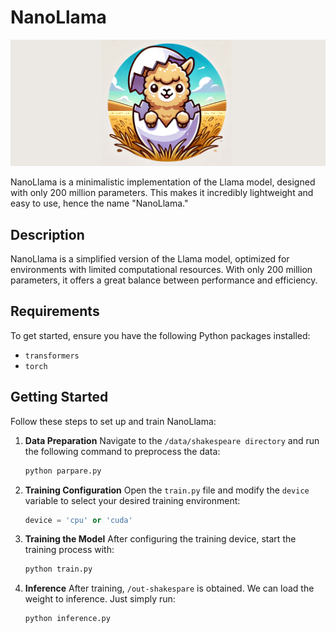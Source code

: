 # NanoLlama

![NanoLlama Logo](./assets/logo.png)

NanoLlama is a minimalistic implementation of the Llama model, designed with only 200 million parameters. This makes it incredibly lightweight and easy to use, hence the name "NanoLlama."

## Description

NanoLlama is a simplified version of the Llama model, optimized for environments with limited computational resources. With only 200 million parameters, it offers a great balance between performance and efficiency.

## Requirements

To get started, ensure you have the following Python packages installed:

- `transformers`
- `torch`

## Getting Started

Follow these steps to set up and train NanoLlama:

1. **Data Preparation**
   Navigate to the `/data/shakespeare directory`  and run the following command to preprocess the data:

   ```bash
   python parpare.py
   ```

2. **Training Configuration**
   Open the `train.py` file and modify the `device` variable to select your desired training environment:

   ```python
   device = 'cpu' or 'cuda'
   ```

3. **Training the Model**
   After configuring the training device, start the training process with:

   ```bash
   python train.py
   ```

4. **Inference**
   After training, `/out-shakespare` is obtained. We can load the weight to inference. Just simply run:

   ```python
   python inference.py
   ```
